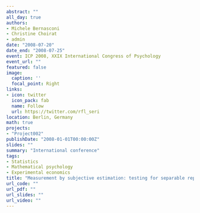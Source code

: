 ```yaml
---
abstract: ""
all_day: true
authors:
- Michele Bernasconi
- Christine Choirat
- admin
date: "2008-07-20"
date_end: "2008-07-25"
event: ICP 2008, XXIX International Congress of Psychology
event_url: ""
featured: false
image:
  caption: ''
  focal_point: Right
links:
- icon: twitter
  icon_pack: fab
  name: Follow
  url: https://twitter.com/rfl_seri
location: Berlin, Germany
math: true
projects:
- "Project002"
publishDate: "2008-01-01T00:00:00Z"
slides: ""
summary: "International conference"
tags:
- Statistics
- Mathematical psychology
- Experimental economics
title: "Measurement by subjective estimation: testing for separable representations"
url_code: ""
url_pdf: ""
url_slides: ""
url_video: ""
---
```

